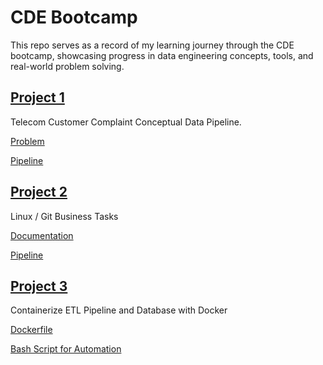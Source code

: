 # CDE Bootcamp
This repo serves as a record of my learning journey through the CDE bootcamp, showcasing progress in data engineering concepts, tools, and real-world problem solving.

## [Project 1](https://github.com/chik0di/cde-bootcamp/tree/main/conceptual-etl)
Telecom Customer Complaint Conceptual Data Pipeline.

[Problem](https://github.com/chik0di/cde-bootcamp/blob/main/conceptual-etl/context.MD)

[Pipeline]()


## [Project 2](https://github.com/chik0di/cde-bootcamp/tree/main/bash-ql)
Linux / Git Business Tasks

[Documentation](https://github.com/chik0di/cde-bootcamp/blob/main/bash-ql/doc.MD) 

[Pipeline](https://github.com/chik0di/cde-bootcamp/blob/main/bash-ql/pipeline.drawio.png) 

## [Project 3](https://github.com/chik0di/cde-bootcamp/tree/main/docker-etl)
Containerize ETL Pipeline and Database with Docker

[Dockerfile](https://github.com/chik0di/cde-bootcamp/blob/main/docker-etl/Dockerfile)

[Bash Script for Automation](https://github.com/chik0di/cde-bootcamp/blob/main/docker-etl/run.sh)